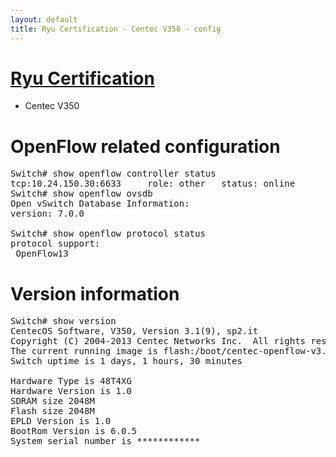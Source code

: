 ```yaml
---
layout: default
title: Ryu Certification - Centec V350 - config
---
```

# [Ryu Certification](https://ryu-sdn.org/certification.html)
* Centec V350

# OpenFlow related configuration
<pre>
Switch# show openflow controller status
tcp:10.24.150.30:6633     role: other   status: online
Switch# show openflow ovsdb
Open vSwitch Database Information:
version: 7.0.0

Switch# show openflow protocol status
protocol support:
 OpenFlow13
</pre>

# Version information
<pre>
Switch# show version
CentecOS Software, V350, Version 3.1(9), sp2.it
Copyright (C) 2004-2013 Centec Networks Inc.  All rights reserved.
The current running image is flash:/boot/centec-openflow-v3.1.9.sp2.it.bin
Switch uptime is 1 days, 1 hours, 30 minutes

Hardware Type is 48T4XG
Hardware Version is 1.0
SDRAM size 2048M
Flash size 2048M
EPLD Version is 1.0
BootRom Version is 6.0.5
System serial number is ************
</pre>

